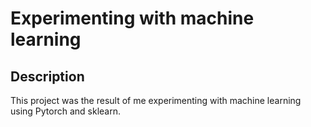 # Experimenting with machine learning

## Description
This project was the result of me experimenting with machine learning using Pytorch and sklearn.
